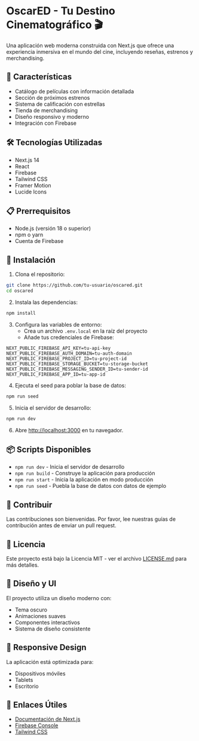 # OscarED - Tu Destino Cinematográfico 🎬

Una aplicación web moderna construida con Next.js que ofrece una experiencia inmersiva en el mundo del cine, incluyendo reseñas, estrenos y merchandising.

## 🚀 Características

- Catálogo de películas con información detallada
- Sección de próximos estrenos
- Sistema de calificación con estrellas
- Tienda de merchandising
- Diseño responsivo y moderno
- Integración con Firebase

## 🛠 Tecnologías Utilizadas

- Next.js 14
- React
- Firebase
- Tailwind CSS
- Framer Motion
- Lucide Icons

## 📋 Prerrequisitos

- Node.js (versión 18 o superior)
- npm o yarn
- Cuenta de Firebase

## 🔧 Instalación

1. Clona el repositorio:

```bash
git clone https://github.com/tu-usuario/oscared.git
cd oscared
```

2. Instala las dependencias:

```bash
npm install
```

3. Configura las variables de entorno:
   - Crea un archivo `.env.local` en la raíz del proyecto
   - Añade tus credenciales de Firebase:

```env
NEXT_PUBLIC_FIREBASE_API_KEY=tu-api-key
NEXT_PUBLIC_FIREBASE_AUTH_DOMAIN=tu-auth-domain
NEXT_PUBLIC_FIREBASE_PROJECT_ID=tu-project-id
NEXT_PUBLIC_FIREBASE_STORAGE_BUCKET=tu-storage-bucket
NEXT_PUBLIC_FIREBASE_MESSAGING_SENDER_ID=tu-sender-id
NEXT_PUBLIC_FIREBASE_APP_ID=tu-app-id
```

4. Ejecuta el seed para poblar la base de datos:

```bash
npm run seed
```

5. Inicia el servidor de desarrollo:

```bash
npm run dev
```

6. Abre [http://localhost:3000](http://localhost:3000) en tu navegador.

## 📦 Scripts Disponibles

- `npm run dev` - Inicia el servidor de desarrollo
- `npm run build` - Construye la aplicación para producción
- `npm run start` - Inicia la aplicación en modo producción
- `npm run seed` - Puebla la base de datos con datos de ejemplo

## 🤝 Contribuir

Las contribuciones son bienvenidas. Por favor, lee nuestras guías de contribución antes de enviar un pull request.

## 📄 Licencia

Este proyecto está bajo la Licencia MIT - ver el archivo [LICENSE.md](LICENSE.md) para más detalles.

## 🎨 Diseño y UI

El proyecto utiliza un diseño moderno con:

- Tema oscuro
- Animaciones suaves
- Componentes interactivos
- Sistema de diseño consistente

## 📱 Responsive Design

La aplicación está optimizada para:

- Dispositivos móviles
- Tablets
- Escritorio

## 🔗 Enlaces Útiles

- [Documentación de Next.js](https://nextjs.org/docs)
- [Firebase Console](https://console.firebase.google.com)
- [Tailwind CSS](https://tailwindcss.com)
